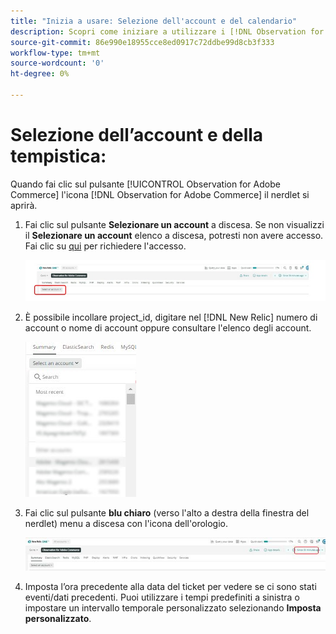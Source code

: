 ```yaml
---
title: "Inizia a usare: Selezione dell'account e del calendario"
description: Scopri come iniziare a utilizzare i [!DNL Observation for Adobe Commerce] nerdlet selezionando l’account e l’intervallo di tempo.
source-git-commit: 86e990e18955cce8ed0917c72ddbe99d8cb3f333
workflow-type: tm+mt
source-wordcount: '0'
ht-degree: 0%

---
```


# Selezione dell’account e della tempistica:

Quando fai clic sul pulsante [!UICONTROL Observation for Adobe Commerce] l&#39;icona [!DNL Observation for Adobe Commerce] il nerdlet si aprirà.

1. Fai clic sul pulsante **Selezionare un account** a discesa. Se non visualizzi il **Selezionare un account** elenco a discesa, potresti non avere accesso. Fai clic su [qui](https://adobe.sharepoint.com/sites/MG/it/IT%20Services%20Wiki/Requesting%20access%20to%20Magento%20Commerce%20New%20Relic.aspx) per richiedere l&#39;accesso.

   ![Selezionare un account](../../assets/tools/observation-for-adobe-commerce/start-using-1.jpeg)

1. È possibile incollare project_id, digitare nel [!DNL New Relic] numero di account o nome di account oppure consultare l&#39;elenco degli account.

   ![Sfoglia l&#39;elenco degli account](../../assets/tools/observation-for-adobe-commerce/start-using-2.jpg)

1. Fai clic sul pulsante **blu chiaro** (verso l&#39;alto a destra della finestra del nerdlet) menu a discesa con l&#39;icona dell&#39;orologio.

   ![Fai clic sul menu a discesa](../../assets/tools/observation-for-adobe-commerce/start-using-3.jpg)

1. Imposta l’ora precedente alla data del ticket per vedere se ci sono stati eventi/dati precedenti. Puoi utilizzare i tempi predefiniti a sinistra o impostare un intervallo temporale personalizzato selezionando **Imposta personalizzato**.
